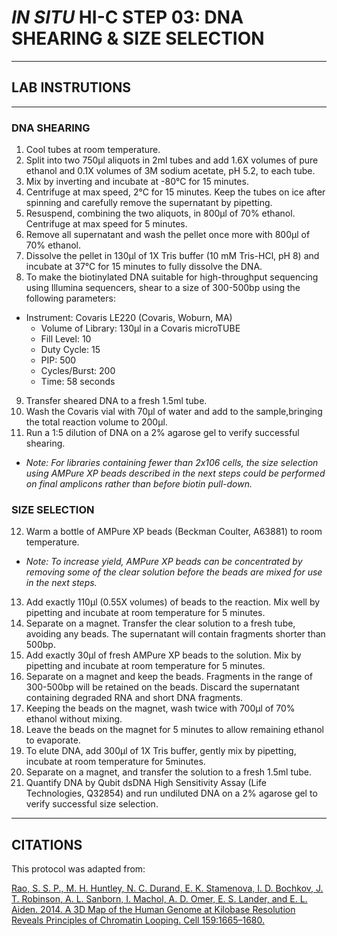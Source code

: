 # _IN SITU_ HI-C STEP 03: DNA SHEARING & SIZE SELECTION
---
## LAB INSTRUTIONS
---
### DNA SHEARING 

1) Cool tubes at room temperature.
2) Split into two 750μl aliquots in 2ml tubes and add 1.6X volumes of pure ethanol and 0.1X volumes of 3M sodium acetate, pH 5.2, to each tube. 
3) Mix by inverting and incubate at -80°C for 15 minutes.
4) Centrifuge at max speed, 2°C for 15 minutes. Keep the tubes on ice after spinning and carefully remove the supernatant by pipetting.
5) Resuspend, combining the two aliquots, in 800μl of 70% ethanol. Centrifuge at max speed for 5 minutes.
6) Remove all supernatant and wash the pellet once more with 800μl of 70% ethanol.
7) Dissolve the pellet in 130μl of 1X Tris buffer (10 mM Tris-HCl, pH 8) and incubate at 37°C for 15 minutes to fully dissolve the DNA.
8) To make the biotinylated DNA suitable for high-throughput sequencing using Illumina sequencers, shear to a size of 300-500bp using the following parameters:
- Instrument: Covaris LE220 (Covaris, Woburn, MA)
    - Volume of Library: 130μl in a Covaris microTUBE
    - Fill Level: 10
    - Duty Cycle: 15
    - PIP: 500
    - Cycles/Burst: 200
    - Time: 58 seconds

9) Transfer sheared DNA to a fresh 1.5ml tube. 
10) Wash the Covaris vial with 70μl of water and add to the sample,bringing the total reaction volume to 200μl.
11) Run a 1:5 dilution of DNA on a 2% agarose gel to verify successful shearing. 
- _Note: For libraries containing fewer than 2x106 cells, the size selection using AMPure XP beads described in the next steps could be performed on final amplicons rather than before biotin pull-down._

### SIZE SELECTION

12) Warm a bottle of AMPure XP beads (Beckman Coulter, A63881) to room temperature. 
- _Note: To increase yield, AMPure XP beads can be concentrated by removing some of the clear solution before the beads are mixed for use in the next steps._

13) Add exactly 110μl (0.55X volumes) of beads to the reaction. Mix well by pipetting and incubate at room temperature for 5 minutes.
14) Separate on a magnet. Transfer the clear solution to a fresh tube, avoiding any beads. The supernatant will contain fragments shorter than 500bp.
15) Add exactly 30μl of fresh AMPure XP beads to the solution. Mix by pipetting and incubate at room temperature for 5 minutes.
16) Separate on a magnet and keep the beads. Fragments in the range of 300-500bp will be retained on the beads. Discard the supernatant containing degraded RNA and short DNA fragments.
17) Keeping the beads on the magnet, wash twice with 700μl of 70% ethanol without mixing.
18) Leave the beads on the magnet for 5 minutes to allow remaining ethanol to evaporate.
19) To elute DNA, add 300μl of 1X Tris buffer, gently mix by pipetting, incubate at room temperature for 5minutes.
20) Separate on a magnet, and transfer the solution to a fresh 1.5ml tube.
21) Quantify DNA by Qubit dsDNA High Sensitivity Assay (Life Technologies, Q32854) and run undiluted DNA on a 2% agarose gel to verify successful size selection.
---
## CITATIONS

This protocol was adapted from:

[Rao, S. S. P., M. H. Huntley, N. C. Durand, E. K. Stamenova, I. D. Bochkov, J. T. Robinson, A. L. Sanborn, I. Machol, A. D. Omer, E. S. Lander, and E. L. Aiden. 2014. A 3D Map of the Human Genome at Kilobase Resolution Reveals Principles of Chromatin Looping. Cell 159:1665–1680.](https://www.sciencedirect.com/science/article/pii/S0092867414014974)



